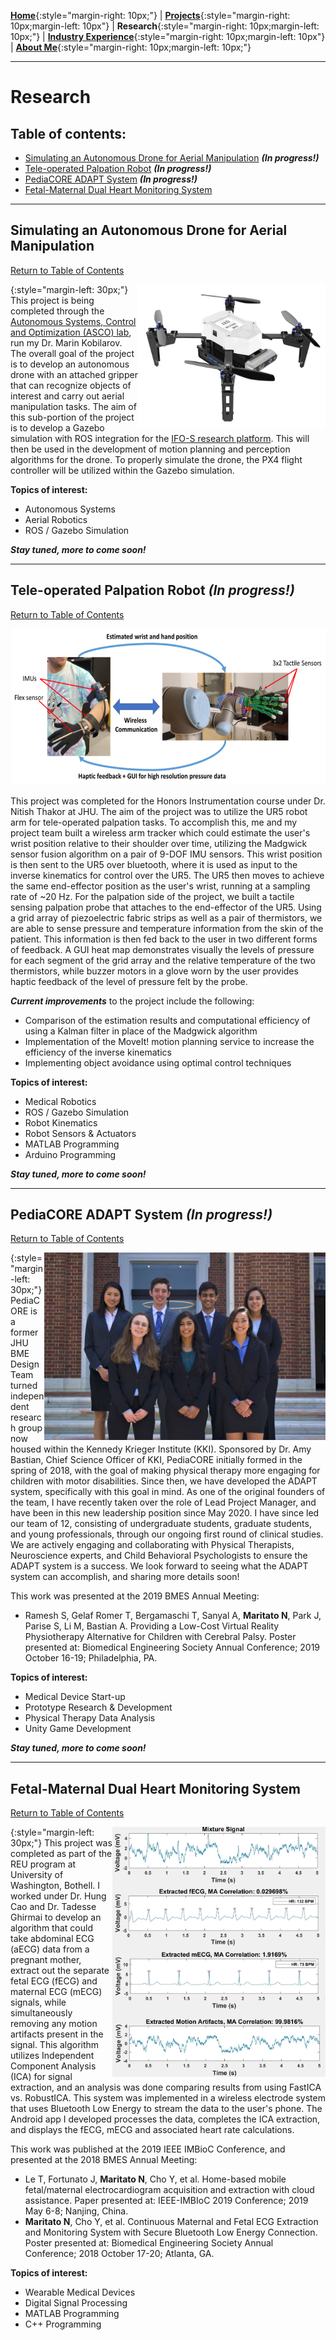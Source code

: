 [**Home**](../index.md){:style="margin-right: 10px;"}
|
[**Projects**](../projects/index.md){:style="margin-right: 10px;margin-left: 10px"}
|
**Research**{:style="margin-right: 10px;margin-left: 10px;"}
|
[**Industry Experience**](../industryExperience/index.md){:style="margin-right: 10px;margin-left: 10px"}
|
[**About Me**](../aboutMe/index.md){:style="margin-right: 10px;margin-left: 10px;"}

___

# Research

## Table of contents:

- [Simulating an Autonomous Drone for Aerial Manipulation](#simulating-an-autonomous-drone-for-aerial-manipulation) ***(In progress!)***
- [Tele-operated Palpation Robot](#tele-operated-palpation-robot-in-progress) ***(In progress!)***
- [PediaCORE ADAPT System](#pediacore-adapt-system-in-progress) ***(In progress!)***
- [Fetal-Maternal Dual Heart Monitoring System](#fetal-maternal-dual-heart-monitoring-system)

___

## Simulating an Autonomous Drone for Aerial Manipulation

[Return to Table of Contents](#table-of-contents)

<img align="right" width="300" height="229" src="../pics/drone.png">

{:style="margin-left: 30px;"}
This project is being completed through the [Autonomous Systems, Control and Optimization (ASCO) lab](https://asco.lcsr.jhu.edu/), run my Dr. Marin Kobilarov. The overall goal of the project is to develop an autonomous drone with an attached gripper that can recognize objects of interest and carry out aerial manipulation tasks. The aim of this sub-portion of the project is to develop a Gazebo simulation with ROS integration for the [IFO-S research platform](https://www.uvify.com/ifo-s/). This will then be used in the development of motion planning and perception algorithms for the drone. To properly simulate the drone, the PX4 flight controller will be utilized within the Gazebo simulation.

**Topics of interest:**
- Autonomous Systems
- Aerial Robotics
- ROS / Gazebo Simulation

***Stay tuned, more to come soon!***

___

## Tele-operated Palpation Robot ***(In progress!)***

[Return to Table of Contents](#table-of-contents)

<p align="center">
<img width="595" height="250" src="../pics/HonorsInstrumentation.png">
</p>

This project was completed for the Honors Instrumentation course under Dr. Nitish Thakor at JHU. The aim of the project was to utilize the UR5 robot arm for tele-operated palpation tasks. To accomplish this, me and my project team built a wireless arm tracker which could estimate the user's wrist position relative to their shoulder over time, utilizing the Madgwick sensor fusion algorithm on a pair of 9-DOF IMU sensors. This wrist position is then sent to the UR5 over bluetooth, where it is used as input to the inverse kinematics for control over the UR5. The UR5 then moves to achieve the same end-effector position as the user's wrist, running at a sampling rate of ~20 Hz. For the palpation side of the project, we built a tactile sensing palpation probe that attaches to the end-effector of the UR5. Using a grid array of piezoelectric fabric strips as well as a pair of thermistors, we are able to sense pressure and temperature information from the skin of the patient. This information is then fed back to the user in two different forms of feedback. A GUI heat map demonstrates visually the levels of pressure for each segment of the grid array and the relative temperature of the two thermistors, while buzzer motors in a glove worn by the user provides haptic feedback of the level of pressure felt by the probe.

***Current improvements*** to the project include the following:
- Comparison of the estimation results and computational efficiency of using a Kalman filter in place of the Madgwick algorithm
- Implementation of the MoveIt! motion planning service to increase the efficiency of the inverse kinematics
- Implementing object avoidance using optimal control techniques

**Topics of interest:**
- Medical Robotics
- ROS / Gazebo Simulation
- Robot Kinematics
- Robot Sensors & Actuators
- MATLAB Programming
- Arduino Programming

***Stay tuned, more to come soon!***

___

## PediaCORE ADAPT System ***(In progress!)***

[Return to Table of Contents](#table-of-contents)

<img align="right" width="450" height="300" src="../pics/DesignTeam.jpg">{:style="margin-left: 30px;"}
PediaCORE is a former JHU BME Design Team turned independent research group now housed within the Kennedy Krieger Institute (KKI). Sponsored by Dr. Amy Bastian, Chief Science Officer of KKI, PediaCORE initially formed in the spring of 2018, with the goal of making physical therapy more engaging for children with motor disabilities. Since then, we have developed the ADAPT system, specifically with this goal in mind. As one of the original founders of the team, I have recently taken over the role of Lead Project Manager, and have been in this new leadership position since May 2020. I have since led our team of 12, consisting of undergraduate students, graduate students, and young professionals, through our ongoing first round of clinical studies. We are actively engaging and collaborating with Physical Therapists, Neuroscience experts, and Child Behavioral Psychologists to ensure the ADAPT system is a success. We look forward to seeing what the ADAPT system can accomplish, and sharing more details soon!

This work was presented at the 2019 BMES Annual Meeting:

- Ramesh S, Gelaf Romer T, Bergamaschi T, Sanyal A, **Maritato N**, Park J, Parise S, Li M, Bastian A. Providing a Low-Cost Virtual Reality Physiotherapy Alternative for Children with Cerebral Palsy. Poster presented at: Biomedical Engineering Society Annual Conference; 2019 October 16-19; Philadelphia, PA.

**Topics of interest:**
- Medical Device Start-up
- Prototype Research & Development
- Physical Therapy Data Analysis
- Unity Game Development

***Stay tuned, more to come soon!***

___

## Fetal-Maternal Dual Heart Monitoring System

[Return to Table of Contents](#table-of-contents)

<img align="right" width="341" height="400" src="../pics/RobustICA.jpg">{:style="margin-left: 30px;"}
This project was completed as part of the REU program at University of Washington, Bothell. I worked under Dr. Hung Cao and Dr. Tadesse Ghirmai to develop an algorithm that could take abdominal ECG (aECG) data from a pregnant mother, extract out the separate fetal ECG (fECG) and maternal ECG (mECG) signals, while simultaneously removing any motion artifacts present in the signal. This algorithm utilizes Independent Component Analysis (ICA) for signal extraction, and an analysis was done comparing results from using FastICA vs. RobustICA. This system was implemented in a wireless electrode system that uses Bluetooth Low Energy to stream the data to the user's phone. The Android app I developed processes the data, completes the ICA extraction, and displays the fECG, mECG and associated heart rate calculations.

This work was published at the 2019 IEEE IMBioC Conference, and presented at the 2018 BMES Annual Meeting:

- Le T, Fortunato J, **Maritato N**, Cho Y, et al. Home-based mobile fetal/maternal electrocardiogram acquisition and extraction with cloud assistance. Paper presented at: IEEE-IMBIoC 2019 Conference; 2019 May 6-8; Nanjing, China.
- **Maritato N**, Cho Y, et al. Continuous Maternal and Fetal ECG Extraction and Monitoring System with Secure Bluetooth Low Energy Connection. Poster presented at: Biomedical Engineering Society Annual Conference; 2018 October 17-20; Atlanta, GA.

**Topics of interest:**
- Wearable Medical Devices
- Digital Signal Processing
- MATLAB Programming
- C++ Programming